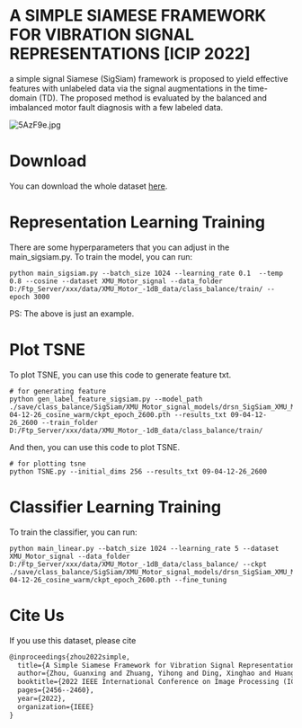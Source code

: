 # A SIMPLE SIAMESE FRAMEWORK FOR VIBRATION SIGNAL REPRESENTATIONS [ICIP 2022] 
a simple signal Siamese (SigSiam) framework is proposed to yield effective features with unlabeled data via the signal augmentations in the time-domain (TD). The proposed method is evaluated by the balanced and imbalanced motor fault diagnosis with a few labeled data.<br/>

<img  src="https://z3.ax1x.com/2021/10/10/5AzF9e.jpg" alt="5AzF9e.jpg" border="0" align="center"/>

# Download
You can download the whole dataset [here](https://drive.google.com/file/d/12xw-BO6On4IByfJaP3tBG-W41NnScdWx/view?usp=share_link).


# Representation Learning Training
There are some hyperparameters that you can adjust in the main_sigsiam.py. To train the model, you can run:
```shell
python main_sigsiam.py --batch_size 1024 --learning_rate 0.1  --temp 0.8 --cosine --dataset XMU_Motor_signal --data_folder D:/Ftp_Server/xxx/data/XMU_Motor_-1dB_data/class_balance/train/ --epoch 3000
```
PS: The above is just an example.

# Plot TSNE
To plot TSNE, you can use this code to generate feature txt.

```shell
# for generating feature
python gen_label_feature_sigsiam.py --model_path ./save/class_balance/SigSiam/XMU_Motor_signal_models/drsn_SigSiam_XMU_Motor_signal_lr_0.1_decay_0.0001_bsz_1024_temp_0.8_trial_0_09-04-12-26_cosine_warm/ckpt_epoch_2600.pth --results_txt 09-04-12-26_2600 --train_folder D:/Ftp_Server/xxx/data/XMU_Motor_-1dB_data/class_balance/train/
```
And then, you can use this code to plot TSNE.
```shell
# for plotting tsne
python TSNE.py --initial_dims 256 --results_txt 09-04-12-26_2600
```

# Classifier Learning Training
To train the classifier, you can run:
```shell
python main_linear.py --batch_size 1024 --learning_rate 5 --dataset XMU_Motor_signal --data_folder D:/Ftp_Server/xxx/data/XMU_Motor_-1dB_data/class_balance/ --ckpt ./save/class_balance/SigSiam/XMU_Motor_signal_models/drsn_SigSiam_XMU_Motor_signal_lr_0.1_decay_0.0001_bsz_1024_temp_0.8_trial_0_09-04-12-26_cosine_warm/ckpt_epoch_2600.pth --fine_tuning

```

# Cite Us
If you use this dataset, please cite
```markdown
@inproceedings{zhou2022simple,
  title={A Simple Siamese Framework for Vibration Signal Representations},
  author={Zhou, Guanxing and Zhuang, Yihong and Ding, Xinghao and Huang, Yue and Abbas, Saqlain and Tu, Xiaotong},
  booktitle={2022 IEEE International Conference on Image Processing (ICIP)},
  pages={2456--2460},
  year={2022},
  organization={IEEE}
}
```